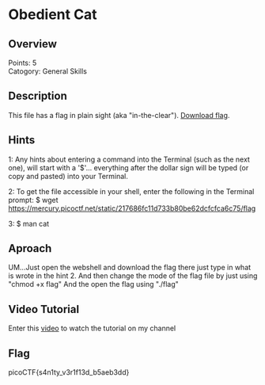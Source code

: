 # Obedient Cat


## Overview
Points: 5  
Catogory: General Skills

## Description
This file has a flag in plain sight (aka "in-the-clear"). [Download flag](flag).

## Hints
1: Any hints about entering a command into the Terminal (such as the next one), will start with a '$'... everything after the dollar sign will be typed (or copy and pasted) into your Terminal.

2: To get the file accessible in your shell, enter the following in the Terminal prompt: 
$ wget https://mercury.picoctf.net/static/217686fc11d733b80be62dcfcfca6c75/flag

3: $ man cat

## Aproach
UM...Just open the webshell and download the flag there just type in what is wrote in the hint 2. And then change the mode of the flag file by just using "chmod +x flag" And the open the flag using "./flag"

## Video Tutorial
Enter this [video](https://www.youtube.com/watch?v=GPsQywOVbE8) to watch the tutorial on my channel

## Flag
picoCTF{s4n1ty_v3r1f13d_b5aeb3dd}
